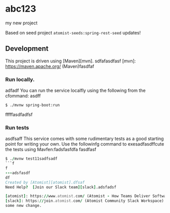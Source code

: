 # abc123
my new project

Based on seed project `atomist-seeds:spring-rest-seed`
updates!
## Development

This project is driven using [Maven][mvn].
sdfafasdfasf
[mvn]: https://maven.apache.org/ (Maven)fasdfaf

### Run locally.
adfadf
You can run the service localfly using the following from the cfommand:
asdff
```ffsdfasdf
$ ./mvnw spring-boot:run
```
fffffasdfadfsf
### Run tests
asdfsaff
This service comes with some rudimentary tests as a good starting
point for writing your own.  Use the followinfg command to exesadfasdffcute the
tests using Mavfen:fadsfasfdfa
fasdfasf
```f
$ ./mvnw test11sadfsadf
```f
f
---adsfasdf
df
Created by [Atomist][atomist].dfsaf
Need Help?  [Join our Slack team][slack].adsfadsf

[atomist]: https://www.atomist.com/ (Atomist - How Teams Deliver Software)
[slack]: https://join.atomist.com/ (Atomist Community Slack Workspace)
some new change.
